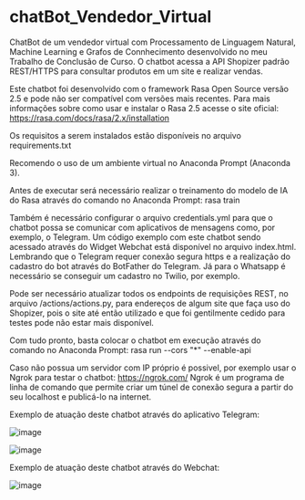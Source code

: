 # chatBot_Vendedor_Virtual
ChatBot de um vendedor virtual com Processamento de Linguagem Natural, Machine Learning e Grafos de Connhecimento desenvolvido no meu Trabalho de Conclusão de Curso.
O chatbot acessa a API Shopizer padrão REST/HTTPS para consultar produtos em um site e realizar vendas. 

Este chatbot foi desenvolvido com o framework Rasa Open Source versão 2.5 e pode não ser compatível com versões mais recentes.
Para mais informações sobre como usar e instalar o Rasa 2.5 acesse o site oficial:
https://rasa.com/docs/rasa/2.x/installation

Os requisitos a serem instalados estão disponíveis no arquivo requirements.txt

Recomendo o uso de um ambiente virtual no Anaconda Prompt (Anaconda 3).

Antes de executar será necessário realizar o treinamento do modelo de IA do Rasa através do comando no Anaconda Prompt: rasa train

Também é necessário configurar o arquivo credentials.yml para que o chatbot possa se comunicar com aplicativos de mensagens como, por exemplo, o Telegram. Um código exemplo com este chatbot sendo acessado através do Widget Webchat está disponível no arquivo index.html. Lembrando que o Telegram requer conexão segura https e a realização do cadastro do bot através do BotFather do Telegram. Já para o Whatsapp é necessário se conseguir um cadastro no Twilio, por exemplo.

Pode ser necessário atualizar todos os endpoints de requisições REST, no arquivo /actions/actions.py, para endereços de algum site que faça uso do Shopizer, pois o site até então utilizado e que foi gentilmente cedido para testes pode não estar mais disponível.

Com tudo pronto, basta colocar o chatbot em execução através do comando no Anaconda Prompt:
rasa run --cors "*" --enable-api

Caso não possua um servidor com IP próprio é possivel, por exemplo usar o Ngrok para testar o chatbot: https://ngrok.com/  Ngrok é um programa de linha de comando que permite criar um túnel de conexão segura a partir do seu localhost e publicá-lo na internet.

Exemplo de atuação deste chatbot através do aplicativo Telegram:


![image](https://user-images.githubusercontent.com/95327592/144303779-3fef1a17-521c-4380-9688-a005dfc9f740.png)

![image](https://user-images.githubusercontent.com/95327592/144303855-b28f2ed9-fbb8-494f-aa25-b0ba196842eb.png)


Exemplo de atuação deste chatbot através do Webchat:

![image](https://user-images.githubusercontent.com/95327592/144308327-54304a11-761b-4c3a-bb49-6789a5082473.png)


